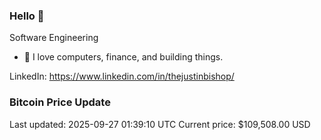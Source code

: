 ### Hello 🤙  

Software Engineering

- 🔭 I love computers, finance, and building things.
  
LinkedIn: https://www.linkedin.com/in/thejustinbishop/  
























































































































































































































































































































































































































































































































































































































































































































































































































































































































































































































































































































































### Bitcoin Price Update
Last updated: 2025-09-27 01:39:10 UTC
Current price: $109,508.00 USD
